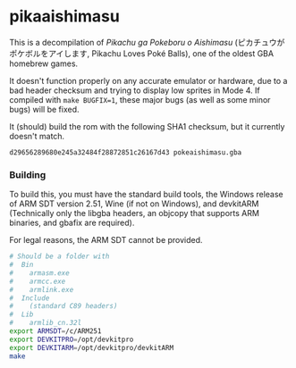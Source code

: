 # pikaaishimasu

This is a decompilation of *Pikachu ga Pokeboru o Aishimasu* (ピカチュウがポケボルをアイします, Pikachu
Loves Poké Balls), one of the oldest GBA homebrew games.

It doesn't function properly on any accurate emulator or hardware, due to a bad header checksum and
trying to display low sprites in Mode 4. If compiled with `make BUGFIX=1`, these major bugs (as well as
some minor bugs) will be fixed.

It (should) build the rom with the following SHA1 checksum, but it currently doesn't match.

`d29656289680e245a32484f28872851c26167d43 pokeaishimasu.gba`

### Building

To build this, you must have the standard build tools, the Windows release of ARM SDT version 2.51, Wine 
(if not on Windows), and devkitARM (Technically only the libgba headers, an objcopy that supports ARM
binaries, and gbafix are required).

For legal reasons, the ARM SDT cannot be provided.

```sh
# Should be a folder with
#  Bin
#    armasm.exe
#    armcc.exe
#    armlink.exe
#  Include
#    (standard C89 headers)
#  Lib
#    armlib_cn.32l
export ARMSDT=/c/ARM251
export DEVKITPRO=/opt/devkitpro
export DEVKITARM=/opt/devkitpro/devkitARM
make
```